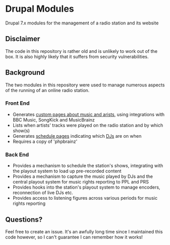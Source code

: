 # Drupal Modules
Drupal 7.x modules for the management of a radio station and its website

## Disclaimer
The code in this repository is rather old and is unlikely to work out of the box. It is also highly likely that it suffers from security vulnerabilities.

## Background
The two modules in this repository were used to manage numerous aspects of the running of an online radio station.

### Front End
* Generates [custom pages about music and arists](http://web.archive.org/web/20130113132912/http://www.offthechartradio.co.uk:80/music/artist/Calvin%20Harris), using integrations with BBC Music, SongKick and MusicBrainz
* Lists when artists' tracks were played on the radio station and by which show(s)
* Generates [schedule pages](http://web.archive.org/web/20121226233817/http://www.offthechartradio.co.uk:80/schedule) indicating which [DJs](http://web.archive.org/web/20121226233848/http://www.offthechartradio.co.uk:80/shows) are on when
* Requires a copy of 'phpbrainz'

### Back End
* Provides a mechanism to schedule the station's shows, integrating with the playout system to load up pre-recorded content
* Provides a mechanism to capture the music played by DJs and the central playout system for music rights reporting to PPL and PRS
* Provides hooks into the station's playout system to manage encoders, reconnection of live DJs etc.
* Provides access to listening figures across various periods for music rights reporting

## Questions?
Feel free to create an issue. It's an awfully long time since I maintained this code however, so I can't guarantee I can remember how it works!

